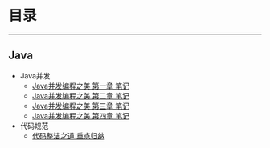 # 目录
---

## Java
  - Java并发
    * [Java并发编程之美 第一章 笔记](file/java_thread1/unit1.md)
	* [Java并发编程之美 第二章 笔记](file/java_thread1/unit2.md)
	* [Java并发编程之美 第三章 笔记](file/java_thread1/unit3.md)
	* [Java并发编程之美 第四章 笔记](file/java_thread1/unit4.md)
  - 代码规范
    * [代码整洁之道 重点归纳](file/java_clean/clean.md)